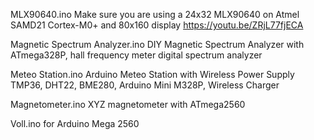 MLX90640.ino  Make sure you are using a 24x32 MLX90640 on Atmel SAMD21 Cortex-M0+ and 80x160 display https://youtu.be/ZRjL77fjECA


Magnetic Spectrum Analyzer.ino DIY Magnetic Spectrum Analyzer with ATmega328P, hall frequency meter digital spectrum analyzer


Meteo Station.ino Arduino Meteo Station with Wireless Power Supply TMP36, DHT22, BME280, Arduino Mini M328P, Wireless Charger


Magnetometer.ino XYZ magnetometer with ATmega2560


Voll.ino for Arduino Mega 2560
